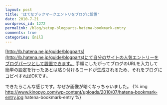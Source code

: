 ```yaml
---
layout: post
title: 'はてなブックマークエントリをブログに設置'
date: 2010-7-21
wordpress_id: 1272
permalink: /blog/setup-blogparts-hatena-bookmark-entry
comments: true
categories: [nil]
---
```

[http://b.hatena.ne.jp/guide/blogparts](http://b.hatena.ne.jp/guide/blogparts)にて自分のサイトの人気エントリーをブログパーツとして設置できます。
手順にしたがってブログのURLを入力して簡単の設定を行ったあとは貼り付けるコードが生成されるため、それをブログにコピペすればOKです。

できたらこんな感じです。なぜか画像が暗くなっちゃいました。
{% img http://www.kinopyo.com/wp-content/uploads/2010/07/hatena-bookmark-entry.jpg hatena-bookmark-entry %}
